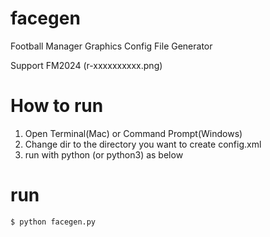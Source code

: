 # facegen
Football Manager Graphics Config File Generator

Support FM2024 (r-xxxxxxxxxx.png)

# How to run
1. Open Terminal(Mac) or Command Prompt(Windows)
2. Change dir to the directory you want to create config.xml
3. run with python (or python3) as below

# run
    $ python facegen.py
